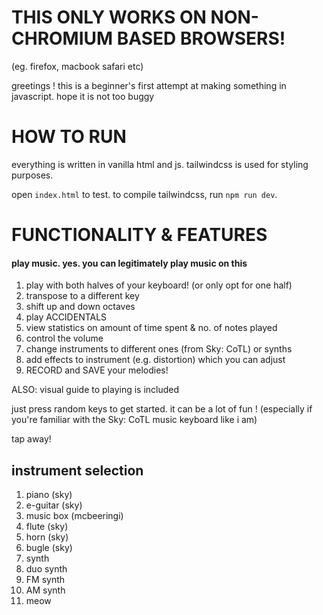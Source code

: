 # THIS ONLY WORKS ON NON-CHROMIUM BASED BROWSERS!
(eg. firefox, macbook safari etc)


greetings ! this is a beginner's first attempt at making something in javascript. hope it is not too buggy

# HOW TO RUN
everything is written in vanilla html and js. tailwindcss is used for styling purposes.

open `index.html` to test. to compile tailwindcss, run `npm run dev`.

# FUNCTIONALITY & FEATURES
#### play music. yes. you can legitimately play music on this

1. play with both halves of your keyboard! (or only opt for one half)
2. transpose to a different key 
3. shift up and down octaves 
4. play ACCIDENTALS
5. view statistics on amount of time spent & no. of notes played
6. control the volume
7. change instruments to different ones (from Sky: CoTL) or synths
8. add effects to instrument (e.g. distortion) which you can adjust
9. RECORD and SAVE your melodies!

ALSO: visual guide to playing is included

just press random keys to get started. it can be a lot of fun !
(especially if you're familiar with the Sky: CoTL music keyboard like i am)

tap away!


## instrument selection
1. piano (sky)
2. e-guitar (sky)
3. music box (mcbeeringi)
4. flute (sky)
5. horn (sky)
6. bugle (sky)
7. synth
8. duo synth
9. FM synth
10. AM synth
11. meow